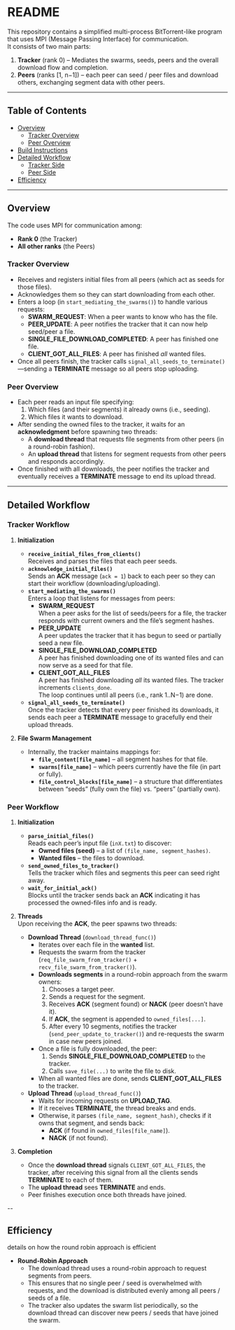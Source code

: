 # README

This repository contains a simplified multi-process BitTorrent-like program that uses MPI (Message Passing Interface) for communication.  
It consists of two main parts:

1. **Tracker** (rank 0) – Mediates the swarms, seeds, peers and the overall download flow and completion.  
2. **Peers** (ranks [1, n−1]) – each peer can seed / peer files and download others, exchanging segment data with other peers.

---

## Table of Contents
- [Overview](#overview)
  - [Tracker Overview](#tracker-overview)
  - [Peer Overview](#peer-overview)
- [Build Instructions](#build-instructions)
- [Detailed Workflow](#detailed-workflow)
  - [Tracker Side](#tracker-side)
  - [Peer Side](#peer-side)
- [Efficiency](#efficiency)
---

## Overview

The code uses MPI for communication among:
- **Rank 0** (the Tracker)
- **All other ranks** (the Peers)

### Tracker Overview

- Receives and registers initial files from all peers (which act as seeds for those files).  
- Acknowledges them so they can start downloading from each other.  
- Enters a loop (in `start_mediating_the_swarms()`) to handle various requests:
  - **SWARM_REQUEST**: When a peer wants to know who has the file.  
  - **PEER_UPDATE**: A peer notifies the tracker that it can now help seed/peer a file.  
  - **SINGLE_FILE_DOWNLOAD_COMPLETED**: A peer has finished one file.  
  - **CLIENT_GOT_ALL_FILES**: A peer has finished *all* wanted files.
- Once all peers finish, the tracker calls `signal_all_seeds_to_terminate()`—sending a **TERMINATE** message so all peers stop uploading.

### Peer Overview

- Each peer reads an input file specifying:
  1. Which files (and their segments) it already owns (i.e., seeding).
  2. Which files it wants to download.
- After sending the owned files to the tracker, it waits for an **acknowledgment** before spawning two threads:
  - A **download thread** that requests file segments from other peers (in a round-robin fashion).
  - An **upload thread** that listens for segment requests from other peers and responds accordingly.
- Once finished with all downloads, the peer notifies the tracker and eventually receives a **TERMINATE** message to end its upload thread.

---

## Detailed Workflow

### Tracker Workflow

1. **Initialization**  
   - **`receive_initial_files_from_clients()`**  
     Receives and parses the files that each peer seeds.  
   - **`acknowledge_initial_files()`**  
     Sends an **ACK** message (`ack = 1`) back to each peer so they can start their workflow (downloading/uploading).
   - **`start_mediating_the_swarms()`**  
     Enters a loop that listens for messages from peers:
     - **SWARM_REQUEST**  
       When a peer asks for the list of seeds/peers for a file, the tracker responds with current owners and the file’s segment hashes.
     - **PEER_UPDATE**  
       A peer updates the tracker that it has begun to seed or partially seed a new file.
     - **SINGLE_FILE_DOWNLOAD_COMPLETED**  
       A peer has finished downloading one of its wanted files and can now serve as a seed for that file.
     - **CLIENT_GOT_ALL_FILES**  
       A peer has finished downloading *all* its wanted files. The tracker increments `clients_done`.  
     The loop continues until all peers (i.e., rank 1..N−1) are done.
   - **`signal_all_seeds_to_terminate()`**  
     Once the tracker detects that every peer finished its downloads, it sends each peer a **TERMINATE** message to gracefully end their upload threads.

2. **File Swarm Management**  
   - Internally, the tracker maintains mappings for:
     - **`file_content[file_name]`** – all segment hashes for that file.
     - **`swarms[file_name]`** – which peers currently have the file (in part or fully).
     - **`file_control_blocks[file_name]`** – a structure that differentiates between “seeds” (fully own the file) vs. “peers” (partially own).

### Peer Workflow

1. **Initialization**  
   - **`parse_initial_files()`**  
     Reads each peer’s input file (`inX.txt`) to discover:
     - **Owned files (seed)** – a list of `(file_name, segment_hashes)`.
     - **Wanted files** – the files to download.
   - **`send_owned_files_to_tracker()`**  
     Tells the tracker which files and segments this peer can seed right away.
   - **`wait_for_initial_ack()`**  
     Blocks until the tracker sends back an **ACK** indicating it has processed the owned-files info and is ready.

2. **Threads**  
   Upon receiving the **ACK**, the peer spawns two threads:
   - **Download Thread** (`download_thread_func()`)  
     - Iterates over each file in the **wanted** list.
     - Requests the swarm from the tracker (`req_file_swarm_from_tracker()` + `recv_file_swarm_from_tracker()`).
     - **Downloads segments** in a round-robin approach from the swarm owners:
       1. Chooses a target peer.
       2. Sends a request for the segment.
       3. Receives **ACK** (segment found) or **NACK** (peer doesn’t have it).
       4. If **ACK**, the segment is appended to `owned_files[...]`.
       5. After every 10 segments, notifies the tracker (`send_peer_update_to_tracker()`) and re-requests the swarm in case new peers joined.
     - Once a file is fully downloaded, the peer:
       1. Sends **SINGLE_FILE_DOWNLOAD_COMPLETED** to the tracker.
       2. Calls `save_file(...)` to write the file to disk.
     - When all wanted files are done, sends **CLIENT_GOT_ALL_FILES** to the tracker.
   - **Upload Thread** (`upload_thread_func()`)  
     - Waits for incoming requests on **UPLOAD_TAG**.
     - If it receives **TERMINATE**, the thread breaks and ends.
     - Otherwise, it parses `(file_name, segment_hash)`, checks if it owns that segment, and sends back:
       - **ACK** (if found in `owned_files[file_name]`).
       - **NACK** (if not found).

3. **Completion**  
   - Once the **download thread** signals `CLIENT_GOT_ALL_FILES`, the tracker, after receiving this signal from all the clients sends **TERMINATE** to each of them.
   - The **upload thread** sees **TERMINATE** and ends.
   - Peer finishes execution once both threads have joined.

--

## Efficiency
details on how the round robin approach is efficient

- **Round-Robin Approach**  
  - The download thread uses a round-robin approach to request segments from peers.
  - This ensures that no single peer / seed is overwhelmed with requests, and the download is distributed evenly among all peers / seeds of a file.
  - The tracker also updates the swarm list periodically, so the download thread can discover new peers / seeds that have joined the swarm.